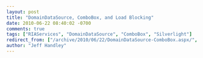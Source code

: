 ```yaml
---
layout: post
title: "DomainDataSource, ComboBox, and Load Blocking"
date: 2010-06-22 08:40:02 -0700
comments: true
tags: ["RIAServices", "DomainDataSource", "ComboBox", "Silverlight"]
redirect_from: ["/archive/2010/06/22/DomainDataSource-ComboBox.aspx/", "/archive/2010/06/22/domaindatasource-combobox.aspx"]
author: "Jeff Handley"
---
```


